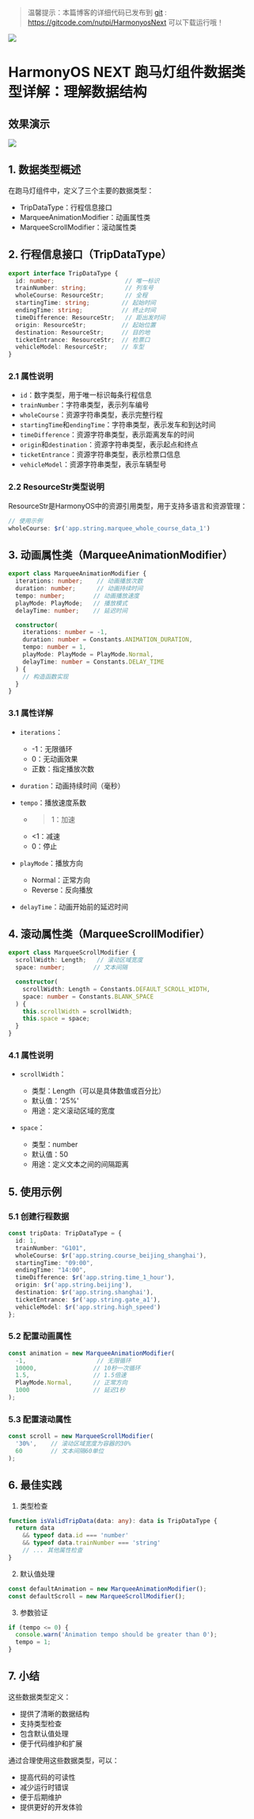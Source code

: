 > 温馨提示：本篇博客的详细代码已发布到 [git](https://gitcode.com/nutpi/HarmonyosNext) : https://gitcode.com/nutpi/HarmonyosNext 可以下载运行哦！

![](https://files.mdnice.com/user/47561/b1ff4b28-98f6-477c-b870-ec8d17df4697.png)

# HarmonyOS NEXT 跑马灯组件数据类型详解：理解数据结构
## 效果演示

![](https://files.mdnice.com/user/47561/515b84cc-bcf8-48d2-97d2-06bc62b51180.jpg)
## 1. 数据类型概述

在跑马灯组件中，定义了三个主要的数据类型：
- TripDataType：行程信息接口
- MarqueeAnimationModifier：动画属性类
- MarqueeScrollModifier：滚动属性类

## 2. 行程信息接口（TripDataType）

```typescript
export interface TripDataType {
  id: number;                    // 唯一标识
  trainNumber: string;           // 列车号
  wholeCourse: ResourceStr;      // 全程
  startingTime: string;         // 起始时间
  endingTime: string;           // 终止时间
  timeDifference: ResourceStr;   // 距出发时间
  origin: ResourceStr;          // 起始位置
  destination: ResourceStr;     // 目的地
  ticketEntrance: ResourceStr;  // 检票口
  vehicleModel: ResourceStr;    // 车型
}
```

### 2.1 属性说明

- `id`：数字类型，用于唯一标识每条行程信息
- `trainNumber`：字符串类型，表示列车编号
- `wholeCourse`：资源字符串类型，表示完整行程
- `startingTime`和`endingTime`：字符串类型，表示发车和到达时间
- `timeDifference`：资源字符串类型，表示距离发车的时间
- `origin`和`destination`：资源字符串类型，表示起点和终点
- `ticketEntrance`：资源字符串类型，表示检票口信息
- `vehicleModel`：资源字符串类型，表示车辆型号

### 2.2 ResourceStr类型说明

ResourceStr是HarmonyOS中的资源引用类型，用于支持多语言和资源管理：
```typescript
// 使用示例
wholeCourse: $r('app.string.marquee_whole_course_data_1')
```

## 3. 动画属性类（MarqueeAnimationModifier）

```typescript
export class MarqueeAnimationModifier {
  iterations: number;    // 动画播放次数
  duration: number;      // 动画持续时间
  tempo: number;        // 动画播放速度
  playMode: PlayMode;   // 播放模式
  delayTime: number;    // 延迟时间

  constructor(
    iterations: number = -1,
    duration: number = Constants.ANIMATION_DURATION,
    tempo: number = 1,
    playMode: PlayMode = PlayMode.Normal,
    delayTime: number = Constants.DELAY_TIME
  ) {
    // 构造函数实现
  }
}
```

### 3.1 属性详解

- `iterations`：
  - -1：无限循环
  - 0：无动画效果
  - 正数：指定播放次数

- `duration`：动画持续时间（毫秒）
- `tempo`：播放速度系数
  - >1：加速
  - <1：减速
  - 0：停止

- `playMode`：播放方向
  - Normal：正常方向
  - Reverse：反向播放

- `delayTime`：动画开始前的延迟时间

## 4. 滚动属性类（MarqueeScrollModifier）

```typescript
export class MarqueeScrollModifier {
  scrollWidth: Length;   // 滚动区域宽度
  space: number;        // 文本间隔

  constructor(
    scrollWidth: Length = Constants.DEFAULT_SCROLL_WIDTH,
    space: number = Constants.BLANK_SPACE
  ) {
    this.scrollWidth = scrollWidth;
    this.space = space;
  }
}
```

### 4.1 属性说明

- `scrollWidth`：
  - 类型：Length（可以是具体数值或百分比）
  - 默认值：'25%'
  - 用途：定义滚动区域的宽度

- `space`：
  - 类型：number
  - 默认值：50
  - 用途：定义文本之间的间隔距离

## 5. 使用示例

### 5.1 创建行程数据

```typescript
const tripData: TripDataType = {
  id: 1,
  trainNumber: "G101",
  wholeCourse: $r('app.string.course_beijing_shanghai'),
  startingTime: "09:00",
  endingTime: "14:00",
  timeDifference: $r('app.string.time_1_hour'),
  origin: $r('app.string.beijing'),
  destination: $r('app.string.shanghai'),
  ticketEntrance: $r('app.string.gate_a1'),
  vehicleModel: $r('app.string.high_speed')
};
```

### 5.2 配置动画属性

```typescript
const animation = new MarqueeAnimationModifier(
  -1,                    // 无限循环
  10000,                // 10秒一次循环
  1.5,                  // 1.5倍速
  PlayMode.Normal,      // 正常方向
  1000                  // 延迟1秒
);
```

### 5.3 配置滚动属性

```typescript
const scroll = new MarqueeScrollModifier(
  '30%',    // 滚动区域宽度为容器的30%
  60        // 文本间隔60单位
);
```

## 6. 最佳实践

1. 类型检查
```typescript
function isValidTripData(data: any): data is TripDataType {
  return data 
    && typeof data.id === 'number'
    && typeof data.trainNumber === 'string'
    // ... 其他属性检查
}
```

2. 默认值处理
```typescript
const defaultAnimation = new MarqueeAnimationModifier();
const defaultScroll = new MarqueeScrollModifier();
```

3. 参数验证
```typescript
if (tempo <= 0) {
  console.warn('Animation tempo should be greater than 0');
  tempo = 1;
}
```

## 7. 小结

这些数据类型定义：
- 提供了清晰的数据结构
- 支持类型检查
- 包含默认值处理
- 便于代码维护和扩展

通过合理使用这些数据类型，可以：
- 提高代码的可读性
- 减少运行时错误
- 便于后期维护
- 提供更好的开发体验
